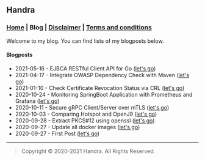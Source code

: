 ## Handra

### [Home](/) | Blog | [Disclaimer](/disclaimer) | [Terms and conditions](/tnc)

Welcome to my blog. You can find lists of my blogposts below.

#### Blogposts
 - 2021-05-16 - EJBCA RESTful Client API for Go ([let's go](ejbcarestgo))
 - 2021-04-17 - Integrate OWASP Dependency Check with Maven ([let's go](depcheck))
 - 2021-01-10 - Check Certificate Revocation Status via CRL ([let's go](certcrl))
 - 2020-10-24 - Monitoring SpringBoot Application with Prometheus and Grafana ([let's go](bootgrafana))
 - 2020-10-11 - Secure gRPC Client/Server over mTLS ([let's go](grpcmtlsgo))
 - 2020-10-03 - Comparing Hotspot and OpenJ9 ([let's go](hotspotopenj9))
 - 2020-09-28 - Extract PKCS#12 using openssl ([let's go](opensslpkcs12))
 - 2020-09-27 - Update all docker images ([let's go](updatedocker))
 - 2020-09-27 - First Post ([let's go](firstpost))

---
> Copyright &copy; 2020-2021 Handra. All Rights Reserved.